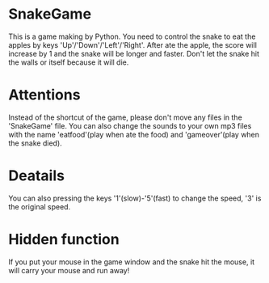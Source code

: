# SnakeGame
This is a game making by Python. 
You need to control the snake to eat the apples by keys 'Up'/'Down'/'Left'/'Right'. 
After ate the apple, the score will increase by 1 and the snake will be longer and faster. 
Don't let the snake hit the walls or itself because it will die. 
# Attentions
Instead of the shortcut of the game, please don't move any files in the 'SnakeGame' file. 
You can also change the sounds to your own mp3 files with the name 'eatfood'(play when ate the food) and 'gameover'(play when the snake died).
# Deatails
You can also pressing the keys '1'(slow)-'5'(fast) to change the speed, '3' is the original speed. 
# Hidden function
If you put your mouse in the game window and the snake hit the mouse, it will carry your mouse and run away!
